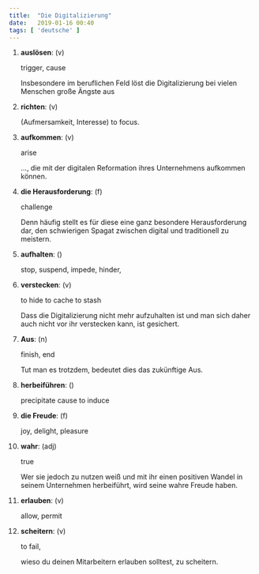 ```yaml
---
title:  "Die Digitalizierung"
date:   2019-01-16 00:40
tags: [ 'deutsche' ]
---
```


1. **auslösen**: (v)

    trigger, cause

    Insbesondere im beruflichen Feld löst die Digitalizierung bei vielen Menschen große Ängste aus

1. **richten**: (v)

    (Aufmersamkeit, Interesse) to focus.

1. **aufkommen**: (v)

    arise

    ..., die mit der digitalen Reformation ihres Unternehmens aufkommen können.

1. **die Herausforderung**: (f)

    challenge

    Denn häufig stellt es für diese eine ganz besondere Herausforderung dar, den schwierigen Spagat zwischen digital und traditionell zu meistern.

1. **aufhalten**: ()

    stop,
    suspend,
    impede,
    hinder,

1. **verstecken**: (v)

    to hide
    to cache
    to stash

    Dass die Digitalizierung nicht mehr aufzuhalten ist und man sich daher auch nicht vor ihr verstecken kann, ist gesichert.

1. **Aus**: (n)

    finish,
    end

    Tut man es trotzdem, bedeutet dies das zukünftige Aus.

1. **herbeiführen**: ()

    precipitate
    cause
    to induce

1. **die Freude**: (f)

    joy, delight, pleasure

1. **wahr**: (adj)

    true

    Wer sie jedoch zu nutzen weiß und mit ihr einen positiven Wandel in seinem Unternehmen herbeiführt, wird seine wahre Freude haben.

1. **erlauben**: (v)

    allow,
    permit

1. **scheitern**: (v)

    to fail,

    wieso du deinen Mitarbeitern erlauben solltest, zu scheitern.
